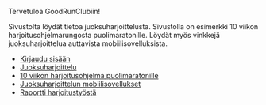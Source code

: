 Tervetuloa GoodRunClubiin!

Sivustolta löydät tietoa juoksuharjoittelusta. 
Sivustolla on esimerkki 10 viikon harjoitusohjelmarungosta puolimaratonille. Löydät myös vinkkejä juoksuharjoittelua auttavista mobiilisovelluksista. 

- [Kirjaudu sisään](login/index.html)
- [Juoksuharjoittelu](about.md)
- [10 viikon harjoitusohjelma puolimaratonille](plan.md)
- [Juoksuharjoittelun mobiilisovellukset](apps.md)
- [Raportti harjoitustyöstä](raportti.md)
